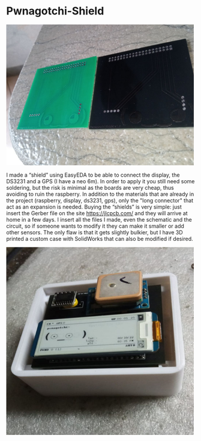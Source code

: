# Pwnagotchi-Shield

<img src="https://github.com/Francesco-Pagano/Pwnagotchi-Shield/blob/main/img/Shields.jpg" width="500"/>

I made a “shield” using EasyEDA to be able to connect the display, the DS3231 and a GPS (I have a neo 6m). In order to apply it you still need some soldering, but the risk is minimal as the boards are very cheap, thus avoiding to ruin the raspberry. In addition to the materials that are already in the project (raspberry, display, ds3231, gps), only the "long connector" that act as an expansion is needed. Buying the “shields” is very simple: just insert the Gerber file on the site https://jlcpcb.com/ and they will arrive at home in a few days. I insert all the files I made, even the schematic and the circuit, so if someone wants to modify it they can make it smaller or add other sensors. The only flaw is that it gets slightly bulkier, but I have 3D printed a custom case with SolidWorks that can also be modified if desired.

<img src="https://github.com/Francesco-Pagano/Pwnagotchi-Shield/blob/main/img/Final.jpg" width="500" height="500"/>
